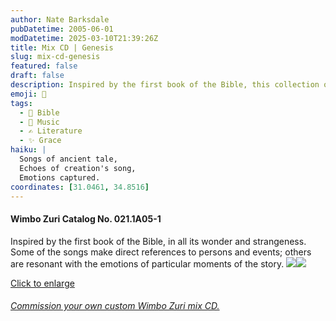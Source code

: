 ```yaml
---
author: Nate Barksdale
pubDatetime: 2005-06-01
modDatetime: 2025-03-10T21:39:26Z
title: Mix CD | Genesis
slug: mix-cd-genesis
featured: false
draft: false
description: Inspired by the first book of the Bible, this collection of songs captures its wonder and strangeness with references to key figures and emotional moments throughout the narrative.
emoji: 📖
tags:
  - 📖 Bible
  - 🎵 Music
  - ✍️ Literature
  - ✨ Grace
haiku: |
  Songs of ancient tale,  
  Echoes of creation's song,  
  Emotions captured.
coordinates: [31.0461, 34.8516]
---
```


#### Wimbo Zuri Catalog No. 021.1A05-1

Inspired by the first book of the Bible, in all its wonder and strangeness. Some of the songs make direct references to persons and events; others are resonant with the emotions of particular moments of the story. [![](@assets/images/genesis_260.jpg)](@assets/images/genesis_530.jpg)[![](@assets/images/genesis2_260.jpg)](@assets/images/genesis2_530.jpg)

[Click to enlarge](@assets/images/genesis_530.jpg)

###### [Commission your own custom Wimbo Zuri mix CD.](https://www.natebarksdale.com/?p=342)
